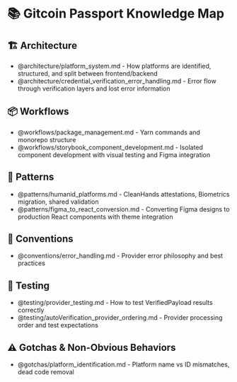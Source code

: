 # 📚 Gitcoin Passport Knowledge Map

## 🏗️ Architecture
- @architecture/platform_system.md - How platforms are identified, structured, and split between frontend/backend
- @architecture/credential_verification_error_handling.md - Error flow through verification layers and lost error information

## 📦 Workflows
- @workflows/package_management.md - Yarn commands and monorepo structure
- @workflows/storybook_component_development.md - Isolated component development with visual testing and Figma integration

## 🎨 Patterns
- @patterns/humanid_platforms.md - CleanHands attestations, Biometrics migration, shared validation
- @patterns/figma_to_react_conversion.md - Converting Figma designs to production React components with theme integration

## 📝 Conventions
- @conventions/error_handling.md - Provider error philosophy and best practices

## 🧪 Testing
- @testing/provider_testing.md - How to test VerifiedPayload results correctly
- @testing/autoVerification_provider_ordering.md - Provider processing order and test expectations

## ⚠️ Gotchas & Non-Obvious Behaviors
- @gotchas/platform_identification.md - Platform name vs ID mismatches, dead code removal